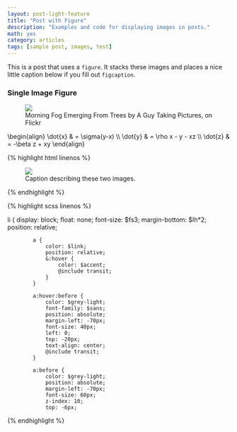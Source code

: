 ```yaml
---
layout: post-light-feature
title: "Post with Figure"
description: "Examples and code for displaying images in posts."
math: yes
category: articles
tags: [sample post, images, test]
---
```


This is a post that uses a `figure`. It stacks these images and places a nice little caption below if you fill out `figcaption`.

### Single Image Figure

<figure>
	<img src="{{site.url}}/images/typewriter.jpg">
	<figcaption>Morning Fog Emerging From Trees by A Guy Taking Pictures, on Flickr</figcaption>
</figure>

<p>
\begin{align}
\dot{x} & = \sigma(y-x) \\
\dot{y} & = \rho x - y - xz \\
\dot{z} & = -\beta z + xy
\end{align}
</p>

{% highlight html linenos %}
<figure>
	<img src="/images/image-filename-1.jpg">
	<figcaption>Caption describing these two images.</figcaption>
</figure>
{% endhighlight %}

{% highlight scss linenos %}

  li {
            display: block;
            float: none;
            font-size: $fs3;
            margin-bottom: $lh*2;
            position: relative;
            
            a {
                color: $link;
                position: relative;
                &:hover {
                    color: $accent;
                    @include transit;
                }
            }
    
            a:hover:before {
                color: $grey-light;
                font-family: $sans;
                position: absolute;
                margin-left: -70px;
                font-size: 40px;
                left: 0;
                top: -20px;
                text-align: center;
                @include transit;
            }
            
            a:before {
                color: $grey-light;
                position: absolute;
                margin-left: -70px;
                font-size: 60px;
                z-index: 10;
                top: -6px;

{% endhighlight %}